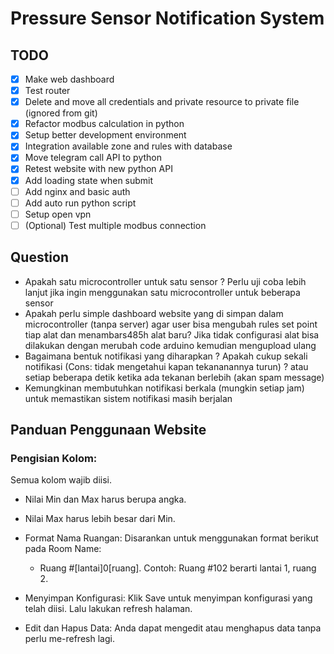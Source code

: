 # Pressure Sensor Notification System

## TODO
- [x] Make web dashboard
- [x] Test router
- [x] Delete and move all credentials and private resource to private file (ignored from git)
- [x] Refactor modbus calculation in python
- [x] Setup better development environment
- [x] Integration available zone and rules with database
- [x] Move telegram call API to python
- [x] Retest website with new python API
- [x] Add loading state when submit
- [ ] Add nginx and basic auth
- [ ] Add auto run python script
- [ ] Setup open vpn
- [ ] (Optional) Test multiple modbus connection

## Question

- Apakah satu microcontroller untuk satu sensor ? Perlu uji coba lebih lanjut jika ingin menggunakan satu microcontroller untuk beberapa sensor
- Apakah perlu simple dashboard website yang di simpan dalam microcontroller (tanpa server) agar user bisa mengubah rules set point tiap alat dan menambars485h alat baru? Jika tidak configurasi alat bisa dilakukan dengan merubah code arduino kemudian mengupload ulang
- Bagaimana bentuk notifikasi yang diharapkan ? Apakah cukup sekali notifikasi (Cons: tidak mengetahui kapan tekananannya turun) ? atau setiap beberapa detik ketika ada tekanan berlebih (akan spam message)
- Kemungkinan membutuhkan notifikasi berkala (mungkin setiap jam) untuk memastikan sistem notifikasi masih berjalan

## Panduan Penggunaan Website

### Pengisian Kolom:

Semua kolom wajib diisi.

- Nilai Min dan Max harus berupa angka.
- Nilai Max harus lebih besar dari Min.
- Format Nama Ruangan:
  Disarankan untuk menggunakan format berikut pada Room Name:
  - Ruang #[lantai]0[ruang]. Contoh: Ruang #102 berarti lantai 1, ruang 2.

- Menyimpan Konfigurasi:
  Klik Save untuk menyimpan konfigurasi yang telah diisi. Lalu lakukan refresh halaman.

- Edit dan Hapus Data:
  Anda dapat mengedit atau menghapus data tanpa perlu me-refresh lagi.
